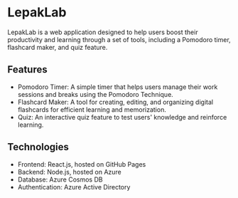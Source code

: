 # LepakLab

LepakLab is a web application designed to help users boost their productivity and learning through a set of tools, including a Pomodoro timer, flashcard maker, and quiz feature.

## Features

- Pomodoro Timer: A simple timer that helps users manage their work sessions and breaks using the Pomodoro Technique.
- Flashcard Maker: A tool for creating, editing, and organizing digital flashcards for efficient learning and memorization.
- Quiz: An interactive quiz feature to test users' knowledge and reinforce learning.

## Technologies

- Frontend: React.js, hosted on GitHub Pages
- Backend: Node.js, hosted on Azure
- Database: Azure Cosmos DB
- Authentication: Azure Active Directory
